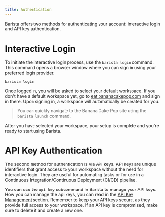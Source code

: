 ```yaml
---
title: Authentication
---
```


Barista offers two methods for authenticating your account: interactive login and API key authentication.

# Interactive Login

To initiate the interactive login process, use the `barista login` command. This command opens a browser window where you can sign in using your preferred login provider.

```shell
barista login
```

Once logged in, you will be asked to select your default workspace. If you don't have a default workspace yet, go to [eat.bananacakepop.com](https://eat.bananacakepop.com) and sign in there. Upon signing in, a workspace will automatically be created for you.

> You can quickly navigate to the Banana Cake Pop site using the `barista launch` command.

After you have selected your workspace, your setup is complete and you're ready to start using Barista.

# API Key Authentication

The second method for authentication is via API keys. API keys are unique identifiers that grant access to your workspace without the need for interactive login. They are useful for automating tasks or for use in a Continuous Integration/Continuous Deployment (CI/CD) pipeline.

You can use the `api-key` subcommand in Barista to manage your API keys. How you can manage the api keys, you can read in the [API Key Management](/docs/barista/v1/commands/api-key) section.
Remember to keep your API keys secure, as they provide full access to your workspace. If an API key is compromised, make sure to delete it and create a new one.
